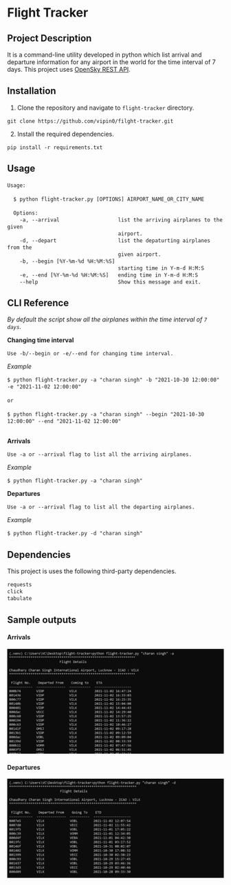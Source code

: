 # Flight Tracker


## Project Description
It is a command-line utility developed in python which list arrival and departure information for any airport in the world for the time interval of 7 days. This project uses [OpenSky REST API](https://opensky-network.org/apidoc/rest.html).


## Installation

1. Clone the repository and navigate to `flight-tracker` directory.
```
git clone https://github.com/vipin0/filght-tracker.git
```
  
2. Install the required dependencies.
```
pip install -r requirements.txt
```
## Usage

```
Usage: 

  $ python flight-tracker.py [OPTIONS] AIRPORT_NAME_OR_CITY_NAME

  Options:
    -a, --arrival                   list the arriving airplanes to the given
                                    airport.
    -d, --depart                    list the depaturting airplanes from the
                                    given airport.
    -b, --begin [%Y-%m-%d %H:%M:%S]
                                    starting time in Y-m-d H:M:S
    -e, --end [%Y-%m-%d %H:%M:%S]   ending time in Y-m-d H:M:S
    --help                          Show this message and exit.

```

## CLI Reference
  *By default the script show all the airplanes within the time interval of `7 days`.*

  **Changing time interval**
  
    Use -b/--begin or -e/--end for changing time interval.
  
  *Example*
  ```
  $ python flight-tracker.py -a "charan singh" -b "2021-10-30 12:00:00" -e "2021-11-02 12:00:00"
  
  or
  
  $ python flight-tracker.py -a "charan singh" --begin "2021-10-30 12:00:00" --end "2021-11-02 12:00:00"


  ```

  **Arrivals**

    Use -a or --arrival flag to list all the arriving airplanes.
  
  *Example*

  ```
  $ python flight-tracker.py -a "charan singh"
  ```

  **Departures**

    Use -a or --arrival flag to list all the departing airplanes.
  
  *Example*

  ```
  $ python flight-tracker.py -d "charan singh"
  ```


## Dependencies
This project is uses the following third-party dependencies.
```
requests
click
tabulate
```


## Sample outputs
 #### Arrivals
 <img src="images/arrival.PNG"/><br>
 
 #### Departures
 <img src="images/depart.PNG"/>
